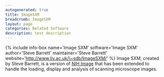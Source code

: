 ```yaml
---
autogenerated: true
title: ImageSXM
breadcrumb: ImageSXM
layout: page
categories: Related Software
description: test description
---
```


{% include info-box name='Image SXM' software='Image SXM' author='Steve Barrett' maintainer='Steve Barrett' website='http://www.liv.ac.uk/\~sdb/ImageSXM/' %} Image SXM, created by Steve Barrett, is a version of [NIH Image](NIH_Image) that has been extended to handle the loading, display and analysis of scanning microscope images.


